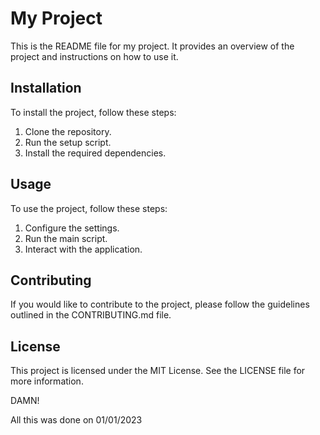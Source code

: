 # My Project

This is the README file for my project. It provides an overview of the project and instructions on how to use it.

## Installation

To install the project, follow these steps:

1. Clone the repository.
2. Run the setup script.
3. Install the required dependencies.

## Usage

To use the project, follow these steps:

1. Configure the settings.
2. Run the main script.
3. Interact with the application.

## Contributing

If you would like to contribute to the project, please follow the guidelines outlined in the CONTRIBUTING.md file.

## License

This project is licensed under the MIT License. See the LICENSE file for more information.

DAMN!

All this was done on 01/01/2023
